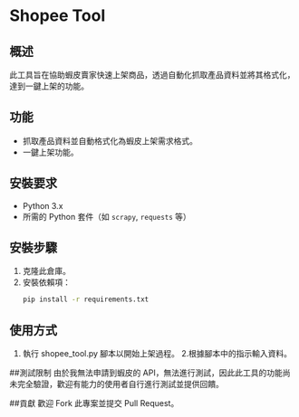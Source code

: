 # Shopee Tool

## 概述
此工具旨在協助蝦皮賣家快速上架商品，透過自動化抓取產品資料並將其格式化，達到一鍵上架的功能。

## 功能
- 抓取產品資料並自動格式化為蝦皮上架需求格式。
- 一鍵上架功能。

## 安裝要求
- Python 3.x
- 所需的 Python 套件（如 `scrapy`, `requests` 等）

## 安裝步驟
1. 克隆此倉庫。
2. 安裝依賴項：
   ```bash
   pip install -r requirements.txt
## 使用方式
1. 執行 shopee_tool.py 腳本以開始上架過程。
2.根據腳本中的指示輸入資料。

##測試限制
由於我無法申請到蝦皮的 API，無法進行測試，因此此工具的功能尚未完全驗證，歡迎有能力的使用者自行進行測試並提供回饋。

##貢獻
歡迎 Fork 此專案並提交 Pull Request。
